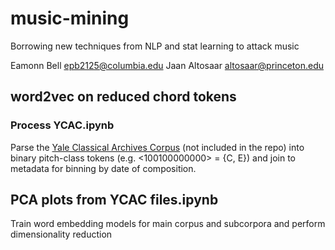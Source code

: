 # music-mining

Borrowing new techniques from NLP and stat learning to attack music

Eamonn Bell <epb2125@columbia.edu> 
Jaan Altosaar <altosaar@princeton.edu>

## word2vec on reduced chord tokens

### Process YCAC.ipynb

Parse the [Yale Classical Archives Corpus](http://ycac.yale.edu/downloads) (not included in the repo) into binary pitch-class tokens (e.g. <100100000000> = {C, E}) and join to metadata for binning by date of composition.

## PCA plots from YCAC files.ipynb

Train word embedding models for main corpus and subcorpora and perform dimensionality reduction
